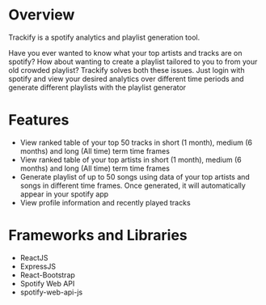 # Overview <br/>
Trackify is a spotify analytics and playlist generation tool. <br/>

Have you ever wanted to know what your top artists and tracks are on spotify? How about wanting to create a playlist tailored to you to  from your old crowded playlist? Trackify solves both these issues. Just login with spotify and view your desired analytics over different time periods and generate different playlists with the playlist generator
<br/>

# Features<br/>
- View ranked table of your top 50 tracks in short (1 month), medium (6 months) and long (All time) term time frames
- View ranked table of your top artists in short (1 month), medium (6 months) and long (All time) term time frames
- Generate playlist of up to 50 songs using data of your top artists and songs in different time frames. Once generated, it will automatically appear in your spotify app
- View profile information and recently played tracks

# Frameworks and Libraries<br/>
- ReactJS <br/>
- ExpressJS <br/>
- React-Bootstrap <br/>
- Spotify Web API <br/>
- spotify-web-api-js <br/>

